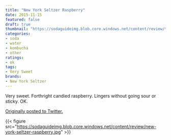 ```yaml
---
title: "New York Seltzer Raspberry"
date: 2015-11-15
featured: false
draft: true
thumbnail: "https://sodaguideimg.blob.core.windows.net/content/review/thumbs/new-york-seltzer-raspberry.jpg"
categories:
- soda
- water
- kombucha
- other
ratings:
- ok
tags:
- Very Sweet
brands:
- New York Seltzer
---
```


Very sweet. Forthright candied raspberry. Lingers without going sour or sticky. OK.

[Originally posted to Twitter.](https://twitter.com/Cavorter/status/665935096017510401)

{{< figure src="https://sodaguideimg.blob.core.windows.net/content/review/new-york-seltzer-raspberry.jpg" >}}


